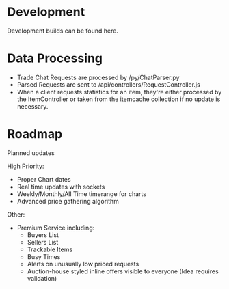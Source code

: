 # Development

Development builds can be found here.


# Data Processing

- Trade Chat Requests are processed by /py/ChatParser.py
- Parsed Requests are sent to /api/controllers/RequestController.js
- When a client requests statistics for an item, they're either processed
  by the ItemController or taken from the itemcache collection if no update
  is necessary.


# Roadmap
Planned updates

High Priority:
- Proper Chart dates
- Real time updates with sockets
- Weekly/Monthly/All Time timerange for charts
- Advanced price gathering algorithm

Other:
- Premium Service
  including:
    - Buyers List
    - Sellers List
    - Trackable Items
    - Busy Times
    - Alerts on unusually low priced requests
    - Auction-house styled inline offers visible to everyone (Idea requires validation)
